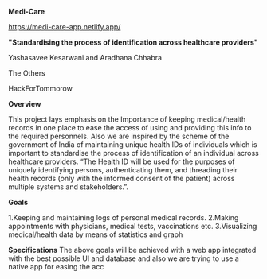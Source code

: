 **Medi-Care**

https://medi-care-app.netlify.app/

**"Standardising the process of identification across healthcare providers"**

Yashasavee Kesarwani and Aradhana Chhabra

The Others

HackForTommorow

**Overview**

This project lays emphasis on the Importance of keeping medical/health records in one place to ease the access of using and providing this info to the required personnels. Also we are inspired by the scheme of the government of India of maintaining unique health IDs of individuals  which is important to standardise the process of identification of an individual across healthcare providers. “The Health ID will be used for the purposes of uniquely identifying persons, authenticating them, and threading their health records (only with the informed consent of the patient) across multiple systems and stakeholders.”.

**Goals**

1.Keeping and maintaining logs of personal medical records.
2.Making appointments with physicians, medical tests, vaccinations etc.
3.Visualizing medical/health data by means of statistics and graph


**Specifications**
The above goals will be achieved with a web app integrated with the best possible UI and database and also we are trying to use a native app for easing the acc
